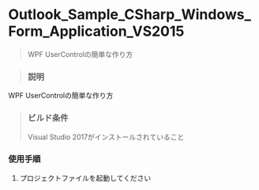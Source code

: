 # Outlook_Sample_CSharp_Windows_Form_Application_VS2015
>WPF UserControlの簡単な作り方<br>

>### 説明
WPF UserControlの簡単な作り方

>### ビルド条件
>Visual Studio 2017がインストールされていること

### 使用手順

1. プロジェクトファイルを起動してください

